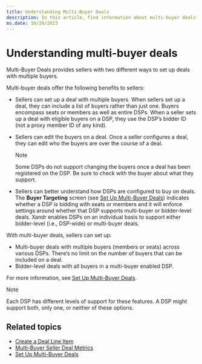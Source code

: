 ```yaml
---
title: Understanding Multi-Buyer Deals
description: In this article, find information about multi-buyer deals and the advantages that they offer to sellers.
ms.date: 10/28/2023
---
```


# Understanding multi-buyer deals

Multi-Buyer Deals provides sellers with two different ways to set up deals with multiple buyers.

Multi-buyer deals offer the following benefits to sellers:

- Sellers can set up a deal with multiple buyers. When sellers set up a deal, they can include a list of buyers rather than just one. Buyers encompass seats or members as well as entire DSPs. When a seller sets up a deal with eligible buyers on a DSP, they use the DSP’s bidder ID (not a proxy member ID of any kind).
- Sellers can edit the buyers on a deal. Once a seller configures a deal, they can edit who the buyers are over the course of a deal.

  > [!NOTE]
  > Some DSPs do not support changing the buyers once a deal has been registered on the DSP. Be sure to check with the buyer about what they support.

- Sellers can better understand how DSPs are configured to buy on deals. The **Buyer Targeting** screen (see [Set Up Multi-Buyer Deals](set-up-multi-buyer-deals.md)) indicates whether a DSP is bidding with seats or members and it will enforce settings around whether that DSP supports multi-buyer or bidder-level deals. Xandr enables DSPs on an individual basis to support either bidder-level (i.e., DSP-wide) or multi-buyer deals.

With multi-buyer deals, sellers can set up:

- Multi-buyer deals with multiple buyers (members or seats) across various DSPs. There’s no limit on the number of buyers that can be included on a deal.
- Bidder-level deals with all buyers in a multi-buyer enabled DSP.

For more information, see [Set Up Multi-Buyer Deals](set-up-multi-buyer-deals.md).

> [!NOTE]
> Each DSP has different levels of support for these features. A DSP might support both, only one, or neither of these options.

## Related topics

- [Create a Deal Line Item](create-a-deal-line-item.md)
- [Multi-Buyer Seller Deal Metrics](multi-buyer-seller-deal-metrics.md)
- [Set Up Multi-Buyer Deals](set-up-multi-buyer-deals.md)
